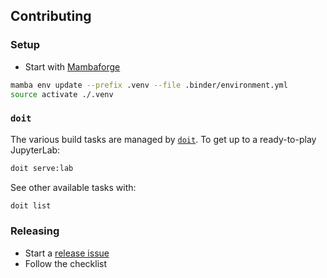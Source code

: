 ## Contributing

### Setup

- Start with [Mambaforge](https://conda-forge.io/miniforge)

```bash
mamba env update --prefix .venv --file .binder/environment.yml
source activate ./.venv
```

### `doit`

The various build tasks are managed by [`doit`](https://pydoit.org). To get up to a
ready-to-play JupyterLab:

```bash
doit serve:lab
```

See other available tasks with:

```bash
doit list
```

### Releasing

- Start a [release issue](https://github.com/jupyterlab-deck/issues)
- Follow the checklist
